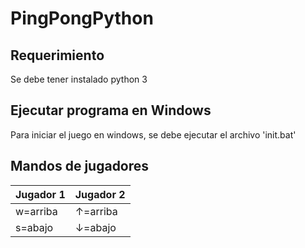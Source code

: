 # PingPongPython
## Requerimiento
Se debe tener instalado python 3

## Ejecutar programa en Windows
Para iniciar el juego en windows, se debe ejecutar el archivo 'init.bat'

## Mandos de jugadores 

|Jugador 1| Jugador 2|
|---|---|
|w=arriba|↑=arriba|
|s=abajo|↓=abajo|